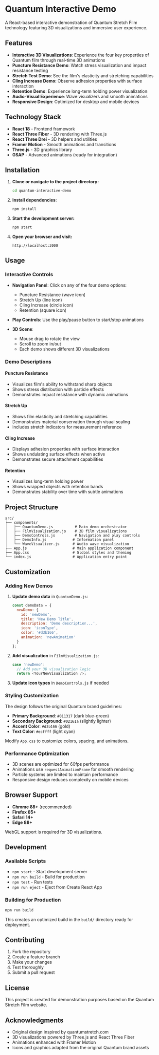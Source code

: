 # Quantum Interactive Demo

A React-based interactive demonstration of Quantum Stretch Film technology featuring 3D visualizations and immersive user experience.

## Features

- **Interactive 3D Visualizations**: Experience the four key properties of Quantum film through real-time 3D animations
- **Puncture Resistance Demo**: Watch stress visualization and impact resistance testing
- **Stretch Test Demo**: See the film's elasticity and stretching capabilities
- **Cling Increase Demo**: Observe adhesion properties with surface interaction
- **Retention Demo**: Experience long-term holding power visualization
- **Audio-Visual Experience**: Wave visualizers and smooth animations
- **Responsive Design**: Optimized for desktop and mobile devices

## Technology Stack

- **React 18** - Frontend framework
- **React Three Fiber** - 3D rendering with Three.js
- **React Three Drei** - 3D helpers and utilities
- **Framer Motion** - Smooth animations and transitions
- **Three.js** - 3D graphics library
- **GSAP** - Advanced animations (ready for integration)

## Installation

1. **Clone or navigate to the project directory:**
   ```bash
   cd quantum-interactive-demo
   ```

2. **Install dependencies:**
   ```bash
   npm install
   ```

3. **Start the development server:**
   ```bash
   npm start
   ```

4. **Open your browser and visit:**
   ```
   http://localhost:3000
   ```

## Usage

### Interactive Controls

- **Navigation Panel**: Click on any of the four demo options:
  - Puncture Resistance (wave icon)
  - Stretch Up (line icon)
  - Cling Increase (circle icon)
  - Retention (square icon)

- **Play Controls**: Use the play/pause button to start/stop animations
- **3D Scene**: 
  - Mouse drag to rotate the view
  - Scroll to zoom in/out
  - Each demo shows different 3D visualizations

### Demo Descriptions

#### Puncture Resistance
- Visualizes film's ability to withstand sharp objects
- Shows stress distribution with particle effects
- Demonstrates impact resistance with dynamic animations

#### Stretch Up
- Shows film elasticity and stretching capabilities
- Demonstrates material conservation through visual scaling
- Includes stretch indicators for measurement reference

#### Cling Increase
- Displays adhesion properties with surface interaction
- Shows undulating surface effects when active
- Demonstrates secure attachment capabilities

#### Retention
- Visualizes long-term holding power
- Shows wrapped objects with retention bands
- Demonstrates stability over time with subtle animations

## Project Structure

```
src/
├── components/
│   ├── QuantumDemo.js          # Main demo orchestrator
│   ├── FilmVisualization.js    # 3D film visualizations
│   ├── DemoControls.js         # Navigation and play controls
│   ├── DemoInfo.js            # Information panel
│   └── WaveVisualizer.js      # Audio wave visualization
├── App.js                     # Main application component
├── App.css                    # Global styles and theming
└── index.js                   # Application entry point
```

## Customization

### Adding New Demos

1. **Update demo data** in `QuantumDemo.js`:
   ```javascript
   const demoData = {
     newDemo: {
       id: 'newDemo',
       title: 'New Demo Title',
       description: 'Demo description...',
       icon: 'iconType',
       color: '#d3b166',
       animation: 'newAnimation'
     }
   };
   ```

2. **Add visualization** in `FilmVisualization.js`:
   ```javascript
   case 'newDemo':
     // Add your 3D visualization logic
     return <YourNewVisualization />;
   ```

3. **Update icon types** in `DemoControls.js` if needed

### Styling Customization

The design follows the original Quantum brand guidelines:
- **Primary Background**: `#011317` (dark blue-green)
- **Secondary Background**: `#02161a` (slightly lighter)
- **Accent Color**: `#d3b166` (gold)
- **Text Color**: `#ecffff` (light cyan)

Modify `App.css` to customize colors, spacing, and animations.

### Performance Optimization

- 3D scenes are optimized for 60fps performance
- Animations use `requestAnimationFrame` for smooth rendering
- Particle systems are limited to maintain performance
- Responsive design reduces complexity on mobile devices

## Browser Support

- **Chrome 88+** (recommended)
- **Firefox 85+**
- **Safari 14+**
- **Edge 88+**

WebGL support is required for 3D visualizations.

## Development

### Available Scripts

- `npm start` - Start development server
- `npm run build` - Build for production
- `npm test` - Run tests
- `npm run eject` - Eject from Create React App

### Building for Production

```bash
npm run build
```

This creates an optimized build in the `build/` directory ready for deployment.

## Contributing

1. Fork the repository
2. Create a feature branch
3. Make your changes
4. Test thoroughly
5. Submit a pull request

## License

This project is created for demonstration purposes based on the Quantum Stretch Film website.

## Acknowledgments

- Original design inspired by quantumstretch.com
- 3D visualizations powered by Three.js and React Three Fiber
- Animations enhanced with Framer Motion
- Icons and graphics adapted from the original Quantum brand assets
